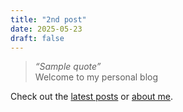 ```yaml
---
title: "2nd post"
date: 2025-05-23
draft: false
---
```


> *“Sample quote”*  
> Welcome to my personal blog

Check out the [latest posts](/posts/) or [about me](/about/).

